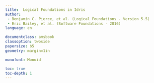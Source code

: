 ```yaml
---
title:  Logical Foundations in Idris
author:
 - Benjamin C. Pierce, et al. (Logical Foundations - Version 5.5)
 - Eric Bailey, et al. (Software Foundations - 2016)
language: en

documentclass: amsbook
classoption: twoside
papersize: b5
geometry: margin=1in

monofont: Monoid

toc: true
toc-depth: 1
---
```


